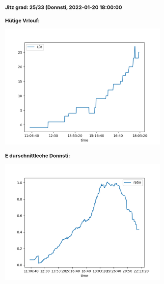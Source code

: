 ### Jitz grad: 25/33 (Donnsti, 2022-01-20 18:00:00

### Hütige Vrlouf:
![Graph](Today.png)

### E durschnittleche Donnsti:
![Graph](Donnsti.png)